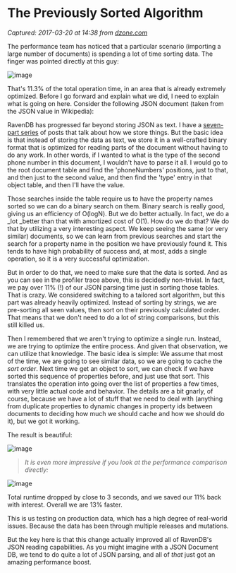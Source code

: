 # The Previously Sorted Algorithm

_Captured: 2017-03-20 at 14:38 from [dzone.com](https://dzone.com/articles/the-previously-sorted-algorithm?edition=285896&utm_source=Daily%20Digest&utm_medium=email&utm_campaign=dd%202017-03-19)_

The performance team has noticed that a particular scenario (importing a large number of documents) is spending a lot of time sorting data. The finger was pointed directly at this guy:

![image](https://ayende.com/blog/Images/Open-Live-Writer/Sorting-Not-in-our-school_679/image_thumb_1.png)

That's 11.3% of the total operation time, in an area that is already extremely optimized. Before I go forward and explain what we did, I need to explain what is going on here. Consider the following JSON document (taken from the JSON value in Wikipedia):

RavenDB has progressed far beyond storing JSON as text. I have a [seven-part series](https://ayende.com/blog/posts/series/172705/the-importance-of-a-data-format) of posts that talk about how we store things. But the basic idea is that instead of storing the data as text, we store it in a well-crafted binary format that is optimized for reading parts of the document without having to do any work. In other words, if I wanted to what is the type of the second phone number in this document, I wouldn't have to parse it all. I would go to the root document table and find the 'phoneNumbers' positions, just to that, and then just to the second value, and then find the 'type' entry in that object table, and then I'll have the value.

Those searches inside the table require us to have the property names sorted so we can do a binary search on them. Binary search is really good, giving us an efficiency of O(logN). But we do better actually. In fact, we do a _lot _better than that with amortized cost of O(1). How do we do that? We do that by utilizing a very interesting aspect. We keep seeing the same (or very similar) documents, so we can learn from previous searches and start the search for a property name in the position we have previously found it. This tends to have high probability of success and, at most, adds a single operation, so it is a very successful optimization.

But in order to do that, we need to make sure that the data is sorted. And as you can see in the profiler trace above, this is decidedly non-trivial. In fact, we pay over 11% (!) of our JSON parsing time just in sorting those tables. That is crazy. We considered switching to a tailored sort algorithm, but this part was already heavily optimized. Instead of sorting by strings, we are pre-sorting all seen values, then sort on their previously calculated order. That means that we don't need to do a lot of string comparisons, but this still killed us.

Then I remembered that we aren't trying to optimize a single run. Instead, we are trying to optimize the entire process. And given that observation, we can utilize that knowledge. The basic idea is simple: We assume that most of the time, we are going to see similar data, so we are going to cache the _sort order_. Next time we get an object to sort, we can check if we have sorted this sequence of properties before, and just use that sort. This translates the operation into going over the list of properties a few times, with very little actual code and behavior. The details are a bit gnarly, of course, because we have a lot of stuff that we need to deal with (anything from duplicate properties to dynamic changes in property ids between documents to deciding how much we should cache and how we should do it), but we got it working.

The result is beautiful:

![image](https://ayende.com/blog/Images/Open-Live-Writer/Sorting-Not-in-our-school_679/image_thumb_2.png)

> _It is even more impressive if you look at the performance comparison directly:_

![image](https://ayende.com/blog/Images/Open-Live-Writer/Sorting-Not-in-our-school_679/image_thumb_3.png)

Total runtime dropped by close to 3 seconds, and we saved our 11% back with interest. Overall we are 13% faster.

This is us testing on production data, which has a high degree of real-world issues. Because the data has been through multiple releases and mutations.

But the key here is that this change actually improved all of RavenDB's JSON reading capabilities. As you might imagine with a JSON Document DB, we tend to do quite a lot of JSON parsing, and all of _that_ just got an amazing performance boost.
